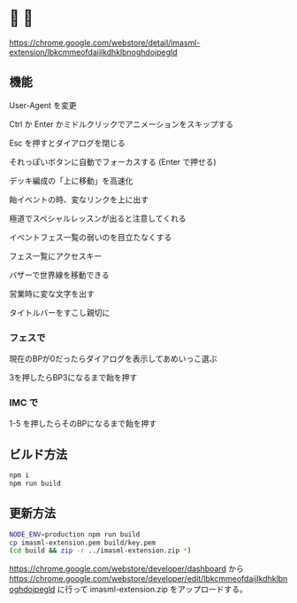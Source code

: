 # :poop: :poop:

https://chrome.google.com/webstore/detail/imasml-extension/lbkcmmeofdaijlkdhklbnoghdojpegld

## 機能

User-Agent を変更

Ctrl か Enter かミドルクリックでアニメーションをスキップする

Esc を押すとダイアログを閉じる

それっぽいボタンに自動でフォーカスする (Enter で押せる)

デッキ編成の「上に移動」を高速化

飴イベントの時、変なリンクを上に出す

極道でスペシャルレッスンが出ると注意してくれる

イベントフェス一覧の弱いのを目立たなくする

フェス一覧にアクセスキー

バザーで世界線を移動できる

営業時に変な文字を出す

タイトルバーをすこし親切に

### フェスで

現在のBPが0だったらダイアログを表示してあめいっこ選ぶ

3を押したらBP3になるまで飴を押す

### IMC で

1-5 を押したらそのBPになるまで飴を押す

## ビルド方法

```sh
npm i
npm run build
```

## 更新方法

```sh
NODE_ENV=production npm run build
cp imasml-extension.pem build/key.pem
(cd build && zip -r ../imasml-extension.zip *)
```

https://chrome.google.com/webstore/developer/dashboard
から
https://chrome.google.com/webstore/developer/edit/lbkcmmeofdaijlkdhklbnoghdojpegld
に行って imasml-extension.zip をアップロードする。
